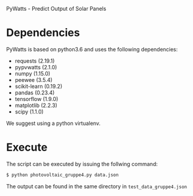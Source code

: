PyWatts - Predict Output of Solar Panels

# Dependencies

PyWatts is based on python3.6 and uses the following dependencies:

* requests (2.19.1)
* pypvwatts (2.1.0)
* numpy (1.15.0)
* peewee (3.5.4)
* scikit-learn (0.19.2)
* pandas (0.23.4)
* tensorflow (1.9.0)
* matplotlib (2.2.3)
* scipy (1.1.0)

We suggest using a python virtualenv.

# Execute

The script can be executed by issuing the follwing command:

```bash
$ python photovoltaic_gruppe4.py data.json
```

The output can be found in the same directory in `test_data_gruppe4.json`
